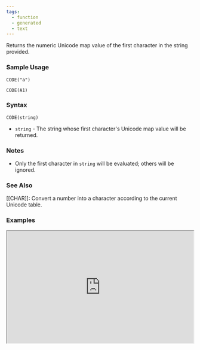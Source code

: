 ```yaml
---
tags:
  - function
  - generated
  - text
---
```


Returns the numeric Unicode map value of the first character in the string provided.

### Sample Usage

`CODE("a")`

`CODE(A1)`

### Syntax

`CODE(string)`

* `string` - The string whose first character's Unicode map value will be returned.

### Notes

* Only the first character in `string` will be evaluated; others will be ignored.

### See Also

[[CHAR]]: Convert a number into a character according to the current Unicode table.

### Examples

<iframe height="300" src="https://docs.google.com/spreadsheet/pub?key=0As3tAuweYU9QdHZsekpWblNrbDh5aGhmd3NnUmFWa3c&amp;output=html" width="500"></iframe>